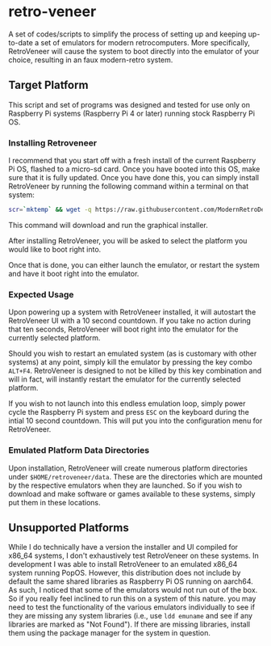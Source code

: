 # retro-veneer

A set of codes/scripts to simplify the process of setting up and keeping up-to-date a set of emulators for modern retrocomputers. More specifically, RetroVeneer will cause the system to boot directly into the emulator of your choice, resulting in an faux modern-retro system.

## Target Platform

This script and set of programs was designed and tested for use only on Raspberry Pi systems (Raspberry Pi 4 or later) running stock Raspberry Pi OS.

### Installing Retroveneer

I recommend that you start off with a fresh install of the current Raspberry Pi OS, flashed to a micro-sd card. Once you have booted into this OS, make sure that it is fully updated. Once you have done this, you can simply install RetroVeneer by running the following command within a terminal on that system:

```bash
scr=`mktemp` && wget -q https://raw.githubusercontent.com/ModernRetroDev/retro-veneer/refs/heads/master/hosted/rvbs.sh -O $scr && bash $scr
```

This command will download and run the graphical installer.

After installing RetroVeneer, you will be asked to select the platform you would like to boot right into.

Once that is done, you can either launch the emulator, or restart the system and have it boot right into the emulator.

### Expected Usage

Upon powering up a system with RetroVeneer installed, it will autostart the RetroVeneer UI with a 10 second countdown. If you take no action during that ten seconds, RetroVeneer will boot right into the emulator for the currently selected platform.

Should you wish to restart an emulated system (as is customary with other systems) at any point, simply kill the emulator by pressing the key combo `ALT+F4`. RetroVeneer is designed to not be killed by this key combination and will in fact, will instantly restart the emulator for the currently selected platform.

If you wish to not launch into this endless emulation loop, simply power cycle the Raspberry Pi system and press `ESC` on the keyboard during the intial 10 second countdown. This will put you into the configuration menu for RetroVeneer.

### Emulated Platform Data Directories

Upon installation, RetroVeneer will create numerous platform directories under `$HOME/retroveneer/data`. These are the directories which are mounted by the respective emulators when they are launched. So if you wish to download and make software or games available to these systems, simply put them in these locations.

## Unsupported Platforms

While I do technically have a version the installer and UI compiled for x86_64 systems, I don't exhaustively test RetroVeneer on these systems. In development I was able to install RetroVeneer to an emulated x86_64 system running PopOS. However, this distribution does not include by default the same shared libraries as Raspberry Pi OS running on aarch64. As such, I noticed that some of the emulators would not run out of the box. So if you really feel inclined to run this on a system of this nature. you may need to test the functionality of the various emulators individually to see if they are missing any system libraries (i.e., use `ldd emuname` and see if any libraries are marked as "Not Found"). If there are missing libraries, install them using the package manager for the system in question.

